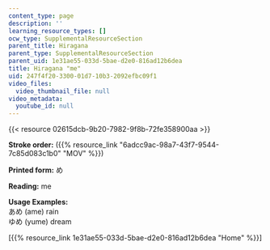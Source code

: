 ```yaml
---
content_type: page
description: ''
learning_resource_types: []
ocw_type: SupplementalResourceSection
parent_title: Hiragana
parent_type: SupplementalResourceSection
parent_uid: 1e31ae55-033d-5bae-d2e0-816ad12b6dea
title: Hiragana "me"
uid: 247f4f20-3300-01d7-10b3-2092efbc09f1
video_files:
  video_thumbnail_file: null
video_metadata:
  youtube_id: null
---
```


{{< resource 02615dcb-9b20-7982-9f8b-72fe358900aa >}}

**Stroke order:** ({{% resource_link "6adcc9ac-98a7-43f7-9544-7c85d083c1b0" "MOV" %}})

**Printed form:** め

**Reading:** me

**Usage Examples:**  
あめ (ame) rain  
ゆめ (yume) dream

  
\[{{% resource_link 1e31ae55-033d-5bae-d2e0-816ad12b6dea "Home" %}}\]